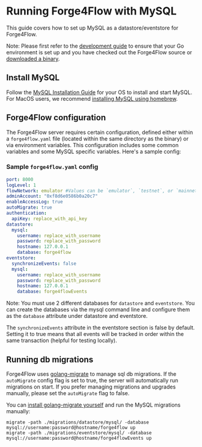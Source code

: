 # Running Forge4Flow with MySQL

This guide covers how to set up MySQL as a datastore/eventstore for Forge4Flow.

Note: Please first refer to the [development guide](/development.md) to ensure that your Go environment is set up and you have checked out the Forge4Flow source or [downloaded a binary](https://github.com/forge4flow/forge4flow-core/releases).

## Install MySQL

Follow the [MySQL Installation Guide](https://dev.mysql.com/doc/mysql-installation-excerpt/8.0/en/) for your OS to install and start MySQL. For MacOS users, we recommend [installing MySQL using homebrew](https://formulae.brew.sh/formula/mysql).

## Forge4Flow configuration

The Forge4Flow server requires certain configuration, defined either within a `forge4flow.yaml` file (located within the same directory as the binary) or via environment variables. This configuration includes some common variables and some MySQL specific variables. Here's a sample config:

### Sample `forge4flow.yaml` config

```yaml
port: 8000
logLevel: 1
flowNetwork: emulator #Values can be `emulator`, `testnet`, or `mainnet`
adminAccount: "0xf8d6e0586b0a20c7"
enableAccessLog: true
autoMigrate: true
authentication:
  apiKey: replace_with_api_key
datastore:
  mysql:
    username: replace_with_username
    password: replace_with_password
    hostname: 127.0.0.1
    database: forge4flow
eventstore:
  synchronizeEvents: false
  mysql:
    username: replace_with_username
    password: replace_with_password
    hostname: 127.0.0.1
    database: forge4flowEvents
```

Note: You must use 2 different databases for `datastore` and `eventstore`. You can create the databases via the mysql command line and configure them as the `database` attribute under datastore and eventstore.

The `synchronizeEvents` attribute in the eventstore section is false by default. Setting it to true means that all events will be tracked in order within the same transaction (helpful for testing locally).

## Running db migrations

Forge4Flow uses [golang-migrate](https://github.com/golang-migrate/migrate) to manage sql db migrations. If the `autoMigrate` config flag is set to true, the server will automatically run migrations on start. If you prefer managing migrations and upgrades manually, please set the `autoMigrate` flag to false.

You can [install golang-migrate yourself](https://github.com/golang-migrate/migrate/tree/master/cmd/migrate) and run the MySQL migrations manually:

```shell
migrate -path ./migrations/datastore/mysql/ -database mysql://username:password@hostname/forge4flow up
migrate -path ./migrations/eventstore/mysql/ -database mysql://username:password@hostname/forge4flowEvents up
```
